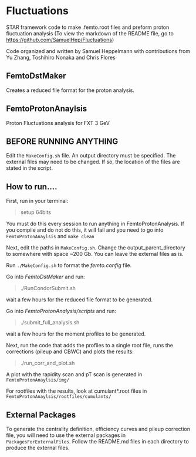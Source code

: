 # Fluctuations
STAR framework code to make .femto.root files and preform proton fluctuation analysis 
(To view the markdown of the README file, go to https://github.com/SamuelHep/Fluctuations)

Code organized and written by Samuel Heppelmann 
with contributions from Yu Zhang, Toshihiro Nonaka and Chris Flores

## FemtoDstMaker 
Creates a reduced file format for the proton analysis.

## FemtoProtonAnaylsis
Proton Fluctuations analysis for FXT 3 GeV

## BEFORE RUNNING ANYTHING
Edit the `MakeConfig.sh` file. 
An output directory must be specified.
The external files may need to be changed. If so, the location of the files are stated in the script.

## How to run.... ##

First, run in your terminal:

> setup 64bits 

You must do this every session to run anything in FemtoProtonAnalysis.
If you compile and do not do this, it will fail and you need to go into `FemtoProtonAnaylsis` and `make clean`

Next, edit the paths in `MakeConfig.sh`. Change the output_parent_directory to somewhere with space ~200 Gb.
You can leave the external files as is.

Run `./MakeConfig.sh` to format the *femto.config* file.

Go into *FemtoDstMaker* and run:

> ./RunCondorSubmit.sh 

wait a few hours for the reduced file format to be generated.

Go into *FemtoProtonAnalysis/scripts* and run:

> ./submit_full_analysis.sh

wait a few hours for the moment profiles to be generated.

Next, run the code that adds the profiles to a single root file, runs the corrections (pileup and CBWC) and plots the results:

> ./run_corr_and_plot.sh 

A plot with the rapidity scan and pT scan is generated in `FemtoProtonAnaylsis/img/`

For rootfiles with the results, look at cumulant*.root files in `FemtoProtonAnaylsis/rootfiles/cumulants/`

## External Packages ##

To generate the centrality definition, efficiency curves and pileup correction file, you will need to use the external packages in `PackagesForExternalFiles`.
Follow the README.md files in each directory to produce the external files.
